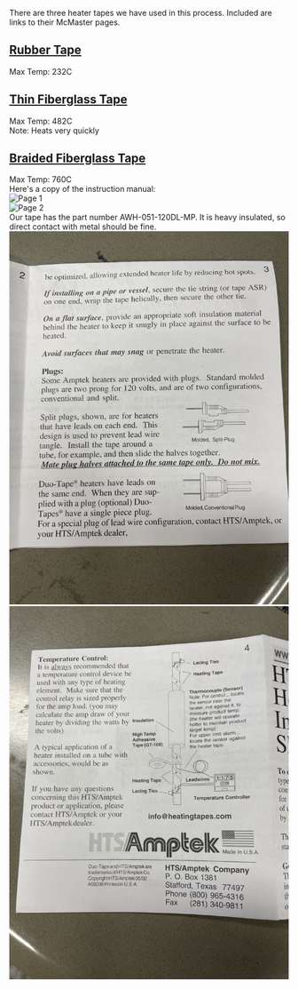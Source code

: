 There are three heater tapes we have used in this process. Included are links to their McMaster pages.    
## [Rubber Tape](https://www.mcmaster.com/3631K44/)  
Max Temp: 232C  

## [Thin Fiberglass Tape](https://www.mcmaster.com/3641K15/)  
Max Temp: 482C  
Note: Heats very quickly  

## [Braided Fiberglass Tape](https://www.mcmaster.com/4550T261/)  
Max Temp: 760C  
Here's a copy of the instruction manual:  
![Page 1](https://github.com/johnbohunt/Filter.Regeneration/blob/main/John/images/IMG_5101.JPG?raw=true)  
![Page 2](https://github.com/johnbohunt/Filter.Regeneration/blob/main/John/images/IMG_5102.JPG?raw=true)  
Our tape has the part number AWH-051-120DL-MP. 
It is heavy insulated, so direct contact with metal should be fine.    
![Page 3](https://github.com/johnbohunt/Filter.Regeneration/blob/main/John/images/IMG_5103.JPG?raw=true)  
![Page 4](https://github.com/johnbohunt/Filter.Regeneration/blob/main/John/images/IMG_5104.JPG?raw=true)  
